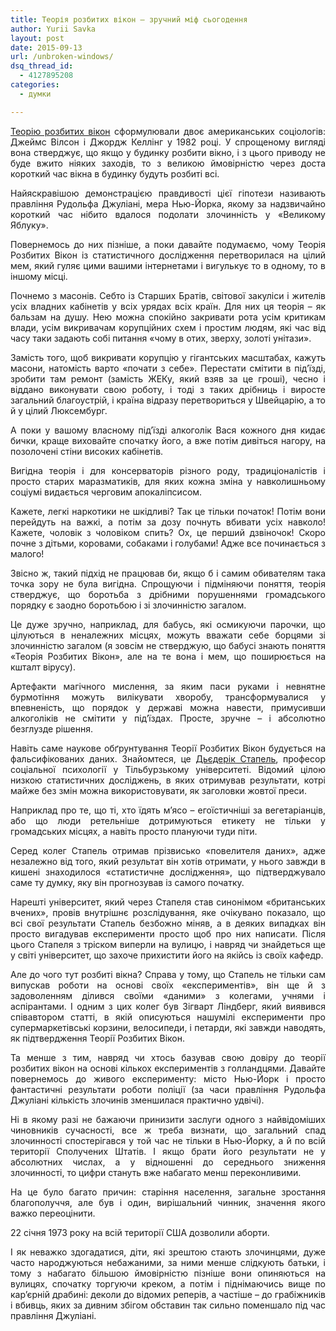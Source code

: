 ```yaml
---
title: Теорія розбитих вікон – зручний міф сьогодення
author: Yurii Savka
layout: post
date: 2015-09-13
url: /unbroken-windows/
dsq_thread_id:
  - 4127895208
categories:
  - думки

---
```

<div style="text-align: justify;">
  <p>
    <a href="https://uk.wikipedia.org/wiki/Теорія_розбитих_вікон">Теорію розбитих вікон</a> сформулювали двоє американських соціологів: Джеймс Вілсон і Джордж Келлінг у 1982 році. У спрощеному вигляді вона стверджує, що якщо у будинку розбити вікно, і з цього приводу не буде вжито ніяких заходів, то з великою ймовірністю через доста короткий час вікна в будинку будуть розбиті всі.
  </p>
  
  <p>
    Найяскравішою демонстрацією правдивості цієї гіпотези називають правління Рудольфа Джуліані, мера Нью-Йорка, якому за надзвичайно короткий час нібито вдалося подолати злочинність у «Великому Яблуку».
  </p>
  
  <p>
    Повернемось до них пізніше, а поки давайте подумаємо, чому Теорія Розбитих Вікон із статистичного дослідження перетворилася на цілий мем, який гуляє цими вашими інтернетами і вигулькує то в одному, то в іншому місці.
  </p>
  
  <p>
    Почнемо з масонів. Себто із Старших Братів, світової закуліси і жителів усіх владних кабінетів у всіх урядах всіх країн. Для них ця теорія – як бальзам на душу. Нею можна спокійно закривати рота усім критикам влади, усім викривачам корупційних схем і простим людям, які час від часу таки задають собі питання «чому в отих, зверху, золоті унітази».
  </p>
  
  <p>
    Замість того, щоб викривати корупцію у гігантських масштабах, кажуть масони, натомість варто «почати з себе». Перестати смітити в під’їзді, зробити там ремонт (замість ЖЕКу, який взяв за це гроші), чесно і віддано виконувати свою роботу, і тоді з таких дрібниць і виросте загальний благоустрій, і країна відразу перетвориться у Швейцарію, а то й у цілий Люксембург.
  </p>
  
  <p>
    А поки у вашому власному під’їзді алкоголік Вася кожного дня кидає бички, краще виховайте спочатку його, а вже потім дивіться нагору, на позолочені стіни високих кабінетів.
  </p>
  
  <p>
    Вигідна теорія і для консерваторів різного роду, традиціоналістів і просто старих маразматиків, для яких кожна зміна у навколишньому соціумі видається черговим апокаліпсисом.
  </p>
  
  <p>
    Кажете, легкі наркотики не шкідливі? Так це тільки початок! Потім вони перейдуть на важкі, а потім за дозу почнуть вбивати усіх навколо! Кажете, чоловік з чоловіком спить? Ох, це перший дзвіночок! Скоро почне з дітьми, коровами, собаками і голубами! Адже все починається з малого!
  </p>
  
  <p>
    Звісно ж, такий підхід не працював би, якщо б і самим обивателям така точка зору не була вигідна. Спрощуючи і підміняючи поняття, теорія стверджує, що боротьба з дрібними порушеннями громадського порядку є заодно боротьбою і зі злочинністю загалом.
  </p>
  
  <p>
    Це дуже зручно, наприклад, для бабусь, які осмикуючи парочки, що цілуються в неналежних місцях, можуть вважати себе борцями зі злочинністю загалом (я зовсім не стверджую, що бабусі знають поняття «Теорія Розбитих Вікон», але на те вона і мем, що поширюється на кшталт вірусу).
  </p>
  
  <p>
    Артефакти магічного мислення, за яким паси руками і невнятне бурмотіння можуть вилікувати хворобу, трансформувалися у впевненість, що порядок у державі можна навести, примусивши алкоголіків не смітити у під’їздах. Просте, зручне – і абсолютно безглузде рішення.
  </p>
  
  <p>
    Навіть саме наукове обґрунтування Теорії Розбитих Вікон будується на фальсифікованих даних. Знайомтеся, це <a href="https://en.wikipedia.org/wiki/Diederik_Stapel">Дьєдерік Стапель</a>, професор соціальної психології у Тільбурзькому університеті. Відомий цілою низкою статистичних досліджень, в яких отримував результати, котрі майже без змін можна використовувати, як заголовки жовтої преси.
  </p>
  
  <p>
    Наприклад про те, що ті, хто їдять м’ясо – егоїстичніші за вегетаріанців, або що люди ретельніше дотримуються етикету не тільки у громадських місцях, а навіть просто плануючи туди піти.
  </p>
  
  <p>
    Серед колег Стапель отримав прізвисько «повелителя даних», адже незалежно від того, який результат він хотів отримати, у нього завжди в кишені знаходилося «статистичне дослідження», що підтверджувало саме ту думку, яку він прогнозував із самого початку.
  </p>
  
  <p>
    Нарешті університет, який через Стапеля став синонімом «британських вчених», провів внутрішнє розслідування, яке очікувано показало, що всі свої результати Стапель безбожно міняв, а в деяких випадках він просто вигадував експерименти просто щоб про них написати. Після цього Стапеля з тріском виперли на вулицю, і навряд чи знайдеться ще у світі університет, що захоче прихистити його на якійсь із своїх кафедр.
  </p>
  
  <p>
    Але до чого тут розбиті вікна? Справа у тому, що Стапель не тільки сам випускав роботи на основі своїх «експериментів», він ще й з задоволенням ділився своїми «даними» з колегами, учнями і аспірантами. І одним з цих колег був Зігварт Ліндберг, який виявився співавтором статті, в якій описуються нашумілі експерименти про супермаркетівські корзини, велосипеди, і петарди, які завжди наводять, як підтвердження Теорії Розбитих Вікон.
  </p>
  
  <p>
    Та менше з тим, навряд чи хтось базував свою довіру до теорії розбитих вікон на основі кількох експериментів з голландцями. Давайте повернемось до живого експерименту: місто Нью-Йорк і просто фантастичні результати роботи поліції (за часи правління Рудольфа Джуліані кількість злочинів зменшилася практично удвічі).
  </p>
  
  <p>
    Ні в якому разі не бажаючи принизити заслуги одного з найвідоміших чиновників сучасності, все ж треба визнати, що загальний спад злочинності спостерігався у той час не тільки в Нью-Йорку, а й по всій території Сполучених Штатів. І якщо брати його результати не у абсолютних числах, а у відношенні до середнього зниження злочинності, то цифри стануть вже набагато менш переконливими.
  </p>
  
  <p>
    На це було багато причин: старіння населення, загальне зростання благополуччя, але був і один, вирішальний чинник, значення якого важко переоцінити.
  </p>
  
  <p>
    22 січня 1973 року на всій території США дозволили аборти.
  </p>
  
  <p>
    І як неважко здогадатися, діти, які зрештою стають злочинцями, дуже часто народжуються небажаними, за ними менше слідкують батьки, і тому з набагато більшою ймовірністю пізніше вони опиняються на вулицях, спочатку торгуючи креком, а потім і піднімаючись вище по кар’єрній драбині: деколи до відомих реперів, а частіше – до грабіжників і вбивць, яких за дивним збігом обставин так сильно поменшало під час правління Джуліані.
  </p>
</div>

<div data-animation="no-animation" data-icons-animation="no-animation" data-overlay="" data-change-size="" data-button-size="1" style="font-size:1em;display:none;" class="supsystic-social-sharing supsystic-social-sharing-package-flat supsystic-social-sharing-content">
  <a class="social-sharing-button sharer-flat sharer-flat-3 counter-standard without-counter facebook" target="_blank" title="Facebook" href="http://www.facebook.com/sharer.php?u=http%3A%2F%2Furisavka.com%2Funbroken-windows%2F" data-nid="1" data-pid="1" data-post-id="15" data-url="http://urisavka.com/wp-admin/admin-ajax.php"><i class="fa fa-fw fa-facebook"></i>
  
  <div class="counter-wrap standard">
    <span class="counter">8</span>
  </div></a>
  
  <a class="social-sharing-button sharer-flat sharer-flat-3 counter-standard without-counter twitter" target="_blank" title="Twitter" href="https://twitter.com/share?url=http%3A%2F%2Furisavka.com%2Funbroken-windows%2F&text=Теорія розбитих вікон &#8211; зручний міф сьогодення" data-nid="2" data-pid="1" data-post-id="15" data-url="http://urisavka.com/wp-admin/admin-ajax.php"><i class="fa fa-fw fa-twitter"></i>
  
  <div class="counter-wrap standard">
    <span class="counter"></span>
  </div></a>
  
  <a class="social-sharing-button sharer-flat sharer-flat-3 counter-standard without-counter vk" target="_blank" title="VKontakte" href="http://vk.com/share.php?url=http%3A%2F%2Furisavka.com%2Funbroken-windows%2F" data-nid="4" data-pid="1" data-post-id="15" data-url="http://urisavka.com/wp-admin/admin-ajax.php"><i class="fa fa-fw fa-vk"></i>
  
  <div class="counter-wrap standard">
    <span class="counter"></span>
  </div></a>
  
  <a class="social-sharing-button sharer-flat sharer-flat-3 counter-standard without-counter livejournal" target="_blank" title="Livejournal" href="http://www.livejournal.com/update.bml?subject=Теорія розбитих вікон &#8211; зручний міф сьогодення&event=http%3A%2F%2Furisavka.com%2Funbroken-windows%2F" data-nid="11" data-pid="1" data-post-id="15" data-url="http://urisavka.com/wp-admin/admin-ajax.php"><i class="fa fa-fw fa-pencil"></i>
  
  <div class="counter-wrap standard">
    <span class="counter"></span>
  </div></a>
</div>